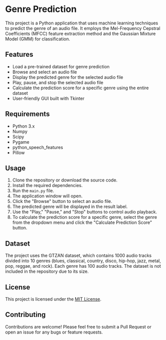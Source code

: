 # Genre Prediction

This project is a Python application that uses machine learning techniques to predict the genre of an audio file. It employs the Mel-Frequency Cepstral Coefficients (MFCC) feature extraction method and the Gaussian Mixture Model (GMM) for classification.

## Features

- Load a pre-trained dataset for genre prediction
- Browse and select an audio file
- Display the predicted genre for the selected audio file
- Play, pause, and stop the selected audio file
- Calculate the prediction score for a specific genre using the entire dataset
- User-friendly GUI built with Tkinter

## Requirements

- Python 3.x
- Numpy
- Scipy
- Pygame
- python_speech_features
- Pillow

## Usage

1. Clone the repository or download the source code.
2. Install the required dependencies.
3. Run the `main.py` file.
4. The application window will open.
5. Click the "Browse" button to select an audio file.
6. The predicted genre will be displayed in the result label.
7. Use the "Play," "Pause," and "Stop" buttons to control audio playback.
8. To calculate the prediction score for a specific genre, select the genre from the dropdown menu and click the "Calculate Prediction Score" button.

## Dataset

The project uses the GTZAN dataset, which contains 1000 audio tracks divided into 10 genres (blues, classical, country, disco, hip-hop, jazz, metal, pop, reggae, and rock). Each genre has 100 audio tracks. The dataset is not included in the repository due to its size.

## License

This project is licensed under the [MIT License](LICENSE).

## Contributing

Contributions are welcome! Please feel free to submit a Pull Request or open an issue for any bugs or feature requests.
